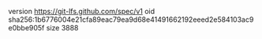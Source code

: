 version https://git-lfs.github.com/spec/v1
oid sha256:1b6776004e21cfa89eac79ea9d68e41491662192eeed2e584103ac9e0bbe905f
size 3888
